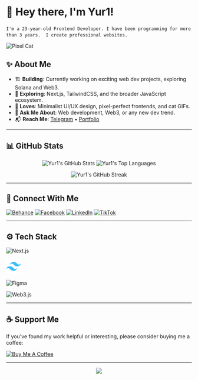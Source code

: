 <!-- Top Section: Short, punchy intro -->
# 📍 Hey there, I'm **Yur1**!

`I'm a 23-year-old Frontend Developer.
I have been programming for more than 3 years. 
I create professional websites.`

<!-- Using an HTML img tag ensures that no controls are added -->
<img src="https://yur1-dev.vercel.app/pixel-cat.gif" alt="Pixel Cat" />

## ✨ About Me

- 🏗 **Building**: Currently working on exciting web dev projects, exploring Solana and Web3.  
- 🔭 **Exploring**: Next.js, TailwindCSS, and the broader JavaScript ecosystem.  
- 🎨 **Loves**: Minimalist UI/UX design, pixel-perfect frontends, and cat GIFs.  
- 💬 **Ask Me About**: Web development, Web3, or any new dev trend.  
- 📬 **Reach Me**: [Telegram](https://t.me/yuri_roc) • [Portfolio](https://yur1-dev.vercel.app/)  

---

## 📊 GitHub Stats

<p align="center">
  <img src="https://github-readme-stats.vercel.app/api?username=yur1-dev&show_icons=true&theme=radical" alt="Yur1's GitHub Stats" height="180px"/>
  <img src="https://github-readme-stats.vercel.app/api/top-langs/?username=yur1-dev&layout=compact&theme=radical" alt="Yur1's Top Languages" height="180px"/>
</p>

<p align="center">
  <img src="https://github-readme-streak-stats.herokuapp.com/?user=yur1-dev&theme=radical" alt="Yur1's GitHub Streak" />
</p>

---

## 🔗 Connect With Me

[![Behance](https://img.shields.io/badge/Behance-1769ff?logo=behance&logoColor=white)](https://www.behance.net/marcyuriesber)
[![Facebook](https://img.shields.io/badge/Facebook-1877F2.svg?logo=facebook&logoColor=white)](https://www.facebook.com/yui.esb)
[![LinkedIn](https://img.shields.io/badge/LinkedIn-0077B5.svg?logo=linkedin&logoColor=white)](https://www.linkedin.com/in/yuri-esber-9422b1227/)
[![TikTok](https://img.shields.io/badge/TikTok-000000.svg?logo=tiktok&logoColor=white)](https://tiktok.com/@yur1_dev)

---

## ⚙️ Tech Stack

<p align="left">
  <!-- Next.js icon (unofficial, from devicons) -->
  <img 
       src="https://cdn.jsdelivr.net/gh/devicons/devicon/icons/nextjs/nextjs-original.svg" 
       alt="Next.js" 
       width="40" 
       height="40"
       style="margin-right: 8px;" />
       
  <!-- Tailwind CSS -->
  <img 
       src="https://raw.githubusercontent.com/devicons/devicon/master/icons/tailwindcss/tailwindcss-plain.svg" 
       alt="Tailwind CSS" 
       width="40" 
       height="40"
       style="margin-right: 8px;" />
       
  <!-- Figma -->
  <img 
       src="https://www.vectorlogo.zone/logos/figma/figma-icon.svg" 
       alt="Figma" 
       width="40" 
       height="40"
       style="margin-right: 8px;" />
       
  <!-- Web3.js (no official Devicon, so using direct link) -->
  <img 
       src="https://raw.githubusercontent.com/ChainSafe/web3.js/1.x/assets/logo.png" 
       alt="Web3.js" 
       width="40" 
       height="40"
       style="margin-right: 8px;" />
</p>

---

## ☕ Support Me

If you’ve found my work helpful or interesting, please consider buying me a coffee:

[![Buy Me A Coffee](https://img.shields.io/badge/Buy%20Me%20a%20Coffee-FFDD00.svg?logo=buy-me-a-coffee&logoColor=black)](https://www.buymeacoffee.com/your-link)

---

<p align="center">
  <img src="https://capsule-render.vercel.app/api?type=wave&color=gradient&height=120&section=footer"/>
</p>
